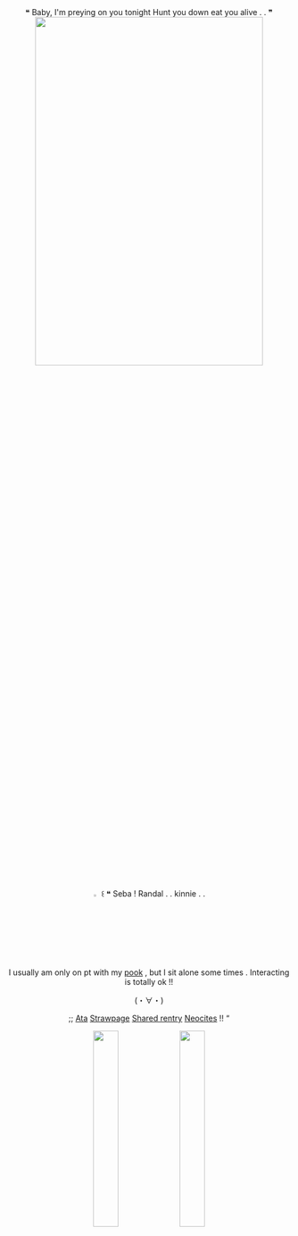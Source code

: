 <div id="header" align="center">
 ❝ Baby, I'm preying on you tonight
Hunt you down eat you alive . . ❞
<div align="center">
<img src="https://files.catbox.moe/k3bct6.png" width=90%" height="40%"> 


<div id="header" align="center">

<img src="https://files.catbox.moe/vxc9xs.gif" width="3%" heigh="3%"> 
꒰  ❝ Seba ! Randal . . kinnie . .   
‎


I usually am only on pt with my [pook](https://github.com/Vivixenne) , but I sit alone some times . Interacting is totally ok !!

(・∀・)




;; [Ata](https://sebbybigfat.atabook.org) [Strawpage](https://theringmaster.straw.page) [Shared rentry](https://rentry.co/tootsierolls) [Neocites](https://youtu.be/TE4RtN08BL0?si=di7n34QBFTT7lcff) !! “


<div id="header" align="center">
 <img src="https://files.catbox.moe/7n0z9d.gif" width="30%" heigh="3%">
<img src="https://files.catbox.moe/ospq8l.gif" width="30%" heigh="3%">
